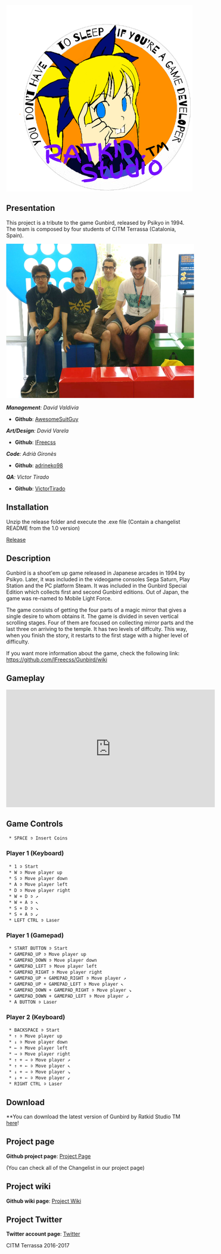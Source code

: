 ![Logo](aaaaaaaaaaaaaaaaaaaaaaaaaaaaaaaaaaaaaaaaaaaaa.png)

## Presentation

This project is a tribute to the game Gunbird, released by Psikyo in 1994. The team is composed by four students of CITM Terrassa (Catalonia, Spain).

![Group](group_photo.jpeg)

_**Management**: David Valdivia_
* **Github**: [AwesomeSuitGuy](https://github.com/AwesomeSuitGuy)

_**Art/Design**: David Varela_
* **Github**: [lFreecss](https://github.com/lFreecss)

_**Code**: Adrià Gironès_
* **Github**: [adrineko98](https://github.com/adrineko98)

_**QA**: Victor Tirado_
* **Github**: [VictorTirado](https://github.com/VictorTirado)

## Installation

Unzip the release folder and execute the .exe file (Contain a changelist README from the 1.0 version)

[Release](https://github.com/lFreecss/Gunbird/releases/tag/1.0)

## Description

Gunbird is a shoot'em up game released in Japanese arcades in 1994 by Psikyo. Later, it was included in the videogame consoles Sega Saturn, Play Station and the PC platform Steam. It was included in the Gunbird Special Edition which collects first and second Gunbird editions. Out of Japan, the game was re-named to Mobile Light Force.

The game consists of getting the four parts of a magic mirror that gives a single desire to whom obtains it. The game is divided in seven vertical scrolling stages. Four of them are focused on collecting mirror parts and the last three on arriving to the temple. It has two levels of diffculty. This way, when you finish the story, it restarts to the first stage with a higher level of difficulty.

If you want more information about the game, check the following link: https://github.com/lFreecss/Gunbird/wiki

## Gameplay

<iframe width="560" height="315" src="https://www.youtube.com/embed/p02AMfDflSA" frameborder="0" allowfullscreen></iframe>


## Game Controls
     * SPACE ➲ Insert Coins
     
### Player 1 (Keyboard)
     * 1 ➲ Start
     * W ➲ Move player up
     * S ➲ Move player down
     * A ➲ Move player left
     * D ➲ Move player right
     * W + D ➲ ↗
     * W + A ➲ ↖
     * S + D ➲ ↘
     * S + A ➲ ↙
     * LEFT CTRL ➲ Laser
     
### Player 1 (Gamepad)
     * START BUTTON ➲ Start
     * GAMEPAD_UP ➲ Move player up
     * GAMEPAD_DOWN ➲ Move player down
     * GAMEPAD_LEFT ➲ Move player left
     * GAMEPAD_RIGHT ➲ Move player right
     * GAMEPAD_UP + GAMEPAD_RIGHT ➲ Move player ↗
     * GAMEPAD_UP + GAMEPAD_LEFT ➲ Move player ↖
     * GAMEPAD_DOWN + GAMEPAD_RIGHT ➲ Move player ↘
     * GAMEPAD_DOWN + GAMEPAD_LEFT ➲ Move player ↙
     * A BUTTON ➲ Laser
     
### Player 2 (Keyboard)
     * BACKSPACE ➲ Start
     * ↑ ➲ Move player up
     * ↓ ➲ Move player down
     * ← ➲ Move player left
     * → ➲ Move player right
     * ↑ + → ➲ Move player ↗
     * ↑ + ← ➲ Move player ↖
     * ↓ + → ➲ Move player ↘
     * ↓ + ← ➲ Move player ↙
     * RIGHT CTRL ➲ Laser
     
## Download
**You can download the latest version of Gunbird by Ratkid Studio TM [here](https://github.com/lFreecss/Gunbird/releases)!
     
## Project page
**Github project page**: [Project Page](https://github.com/lFreecss/Gunbird)

(You can check all of the Changelist in our project page)

## Project wiki
**Github wiki page**: [Project Wiki](https://github.com/lFreecss/Gunbird/wiki)

## Project Twitter
**Twitter account page**: [Twitter](https://twitter.com/RatkidStudio)

CITM Terrassa 2016-2017







